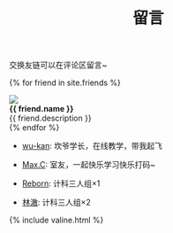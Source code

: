﻿---
layout: page
title: 留言
---
交换友链可以在评论区留言~

{% for friend in site.friends %}
<div class="card">
<div class="card-portrait"><a href="{{ friend.src }}"><img src="{{ friend.portrait }}"></a></div>
<div class="card-information"><strong>{{ friend.name }}</strong><br>{{ friend.description }}</div>
</div>
{% endfor %}

- [wu-kan](https://wu-kan.github.io): 坎爷学长，在线教学，带我起飞

- [Max.C](https://437436999.github.io): 室友，一起快乐学习快乐打码~

- [Reborn](https://KomicaReborn.github.io): 计科三人组×1

- [林澈](https://52hert-z.github.io): 计科三人组×2

{% include valine.html %}

